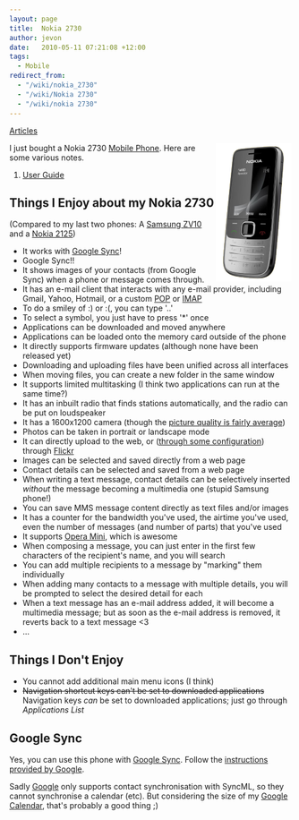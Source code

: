 ```yaml
---
layout: page
title:  Nokia 2730
author: jevon
date:   2010-05-11 07:21:08 +12:00
tags:
  - Mobile
redirect_from:
  - "/wiki/nokia_2730"
  - "/wiki/Nokia 2730"
  - "/wiki/nokia 2730"
---
```


[Articles](Articles.md)

<img src="/img/nokia 2730.png" align="right">I just bought a Nokia 2730 [Mobile Phone](mobile-phone.md). Here are some various notes.

1. <a href="http://nds1.nokia.com/files/support/apac/phones/guides/Nokia_2730_UG_en.pdf">User Guide</a>

## Things I Enjoy about my Nokia 2730
(Compared to my last two phones: A [Samsung ZV10](Samsung_ZV10.md) and a [Nokia 2125](nokia-2125.md))

* It works with [Google Sync](google-synC.md)!
* Google Sync!!
* It shows images of your contacts (from Google Sync) when a phone or message comes through.
* It has an e-mail client that interacts with any e-mail provider, including Gmail, Yahoo, Hotmail, or a custom [POP](pop.md) or [IMAP](imap.md)
* To do a smiley of :) or :(, you can type '..'
* To select a symbol, you just have to press '*' once
* Applications can be downloaded and moved anywhere
* Applications can be loaded onto the memory card outside of the phone
* It directly supports firmware updates (although none have been released yet)
* Downloading and uploading files have been unified across all interfaces
* When moving files, you can create a new folder in the same window
* It supports limited multitasking (I think two applications can run at the same time?)
* It has an inbuilt radio that finds stations automatically, and the radio can be put on loudspeaker
* It has a 1600x1200 camera (though the <a href="http://share.ovi.com/media/jevonwright.PublicAlbum/jevonwright.10002">picture quality is fairly average</a>)
* Photos can be taken in portrait or landscape mode
* It can directly upload to the web, or (<a href="http://thesymbianblog.com/2008/02/22/if-flickrovi-doesnt-show-up-in-share-online-3/">through some configuration</a>) through [Flickr](flickr.md)
* Images can be selected and saved directly from a web page
* Contact details can be selected and saved from a web page
* When writing a text message, contact details can be selectively inserted _without_ the message becoming a multimedia one (stupid Samsung phone!)
* You can save MMS message content directly as text files and/or images
* It has a counter for the bandwidth you've used, the airtime you've used, even the number of messages (and number of parts) that you've used
* It supports [Opera Mini](opera-mini.md), which is awesome
* When composing a message, you can just enter in the first few characters of the recipient's name, and you will search 
* You can add multiple recipients to a message by "marking" them individually
* When adding many contacts to a message with multiple details, you will be prompted to select the desired detail for each
* When a text message has an e-mail address added, it will become a multimedia message; but as soon as the e-mail address is removed, it reverts back to a text message <3
* ...

## Things I Don't Enjoy
* You cannot add additional main menu icons (I think)
* <strike>Navigation shortcut keys can't be set to downloaded applications</strike> Navigation keys _can_ be set to downloaded applications; just go through _Applications List_

## Google Sync
Yes, you can use this phone with <a href="http://www.google.com/mobile/sync/">Google Sync</a>. Follow the <a href="http://www.google.com/support/mobile/bin/answer.py?hl=en&answer=98011">instructions provided by Google</a>.

Sadly [Google](google.md) only supports contact synchronisation with SyncML, so they cannot synchronise a calendar (etc). But considering the size of my [Google Calendar](google-Calendar.md), that's probably a good thing ;)
